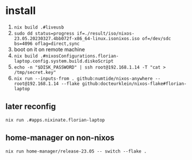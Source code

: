 # install

1. `nix build .#liveusb`
2. `sudo dd status=progress if=./result/iso/nixos-23.05.20230327.4bb072f-x86_64-linux.isonixos.iso of=/dev/sdc bs=4096 oflag=direct,sync`
3. boot on it on remote machine
4. `nix build .#nixosConfigurations.florian-laptop.config.system.build.diskoScript`
5. `echo -n "$DISK_PASSWORD" | ssh root@192.168.1.14 -T "cat > /tmp/secret.key"`
6. `nix run --inputs-from . github:numtide/nixos-anywhere -- root@192.168.1.14 --flake github:docteurklein/nixos-flake#florian-laptop`


## later reconfig

    nix run .#apps.nixinate.florian-laptop

## home-manager on non-nixos

    nix run home-manager/release-23.05 -- switch --flake .
